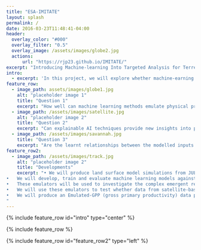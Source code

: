 ```yaml
---
title: "ESA-IMITATE"
layout: splash
permalink: /
date: 2016-03-23T11:48:41-04:00
header:
  overlay_color: "#000"
  overlay_filter: "0.5"
  overlay_image: /assets/images/globe2.jpg
  actions:
      url: "https://rjp23.github.io/IMITATE/"
excerpt: "Introducing Machine-learning Into Targeted Analysis for Terrestrial Ecosystems"
intro: 
  - excerpt: 'In this project, we will explore whether machine-earning based emulators are capable of not only reproducing European carbon fluxes from the JULES land surface model but going beyond this and providing a means to derive a novel observation-driven dataset of GPP, built on the existing process-level understanding within the model.'
feature_row:
  - image_path: assets/images/globe1.jpg
    alt: "placeholder image 1"
    title: "Question 1"
    excerpt: "How well can machine learning methods emulate physical process-based land surface models, focused over Europe?"
  - image_path: /assets/images/satellite.jpg
    alt: "placeholder image 2"
    title: "Question 2"
    excerpt: "Can explainable AI techniques provide new insights into process understanding when combining land surface models and Earth Observation data?"
  - image_path: /assets/images/savannah.jpg
    title: "Question 3"
    excerpt: "Are the learnt relationships between the modelled inputs and outputs consistent with those from Earth Observation data?"
feature_row2:
  - image_path: /assets/images/track.jpg
    alt: "placeholder image 2"
    title: "Developments"
    excerpt: "•	We will produce land surface model simulations from JULES over Europe for a range of terrestrial essential climate variables.
•	We will develop, train and evaluate machine learning models against the simulated land surface parameters, providing the capability to successfully emulate the complex physical process-based models.
•	These emulators will be used to investigate the complex emergent relationships and feedbacks inherent in such simulations to gain an increased understanding of the underlying Earth System processes.
•	We will use these emulators to test whether data from satellite-based essential climate variables (e.g. ESA-CCI) are consistent with the relationships learnt from the land surface models.
•	We will produce an Emulated-GPP (gross primary productivity) data product based on EO data, using the relationships learnt from the land surface model.
"
---
```





{% include feature_row id="intro" type="center" %}

{% include feature_row %}

{% include feature_row id="feature_row2" type="left" %}
